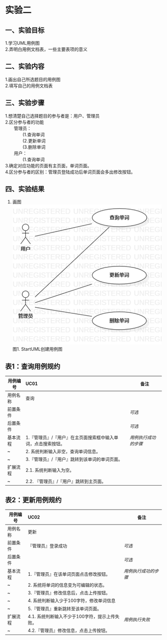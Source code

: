 # 实验二

## 一、实验目标

1.学习UML用例图  
2.弄明白用例文档表，一些主要表项的意义  

## 二、实验内容

1.画出自己所选题目的用例图  
2.填写自己的用例文档表  

## 三、实验步骤

1.想清楚自己选择题目的参与者是：用户、管理员  
2.区分参与者的功能  
&ensp;&ensp;&ensp;&ensp;管理员：    
&ensp;&ensp;&ensp;&ensp;&ensp;&ensp;&ensp;&ensp;(1.查询单词  
&ensp;&ensp;&ensp;&ensp;&ensp;&ensp;&ensp;&ensp;(2.更新单词  
&ensp;&ensp;&ensp;&ensp;&ensp;&ensp;&ensp;&ensp;(3.删除单词   
&ensp;&ensp;&ensp;&ensp;用户：  
&ensp;&ensp;&ensp;&ensp;&ensp;&ensp;&ensp;&ensp;(1.查询单词  
3.确定对应功能的页面有主页面，单词页面。  
4.区分参与者的区别：管理员登陆成功后单词页面会多出修改按钮。

## 四、实验结果

1. 画图  
![UML用例图](./lab2_UseCaseDiagram.png)  
图1. StartUML创建用例图  
## 表1：查询用例规约  

用例编号  | UC01 | 备注  
-|:-|-  
用例名称  | 查询  |   
前置条件  |   | *可选*   
后置条件  |      | *可选*   
基本流程  | 1.『管理员』/『用户』在主页面搜索框中输入单词，点击搜索按钮。  |*用例执行成功的步骤*    
~| 2. 系统判断输入非空，查询单词信息。  |   
~| 3.『管理员』/『用户』跳转到该单词的单词页面。  |    
扩展流程  | 2.1. 系统判断输入为空。  |  
~| 2.2. 『管理员』/『用户』跳转到主页面。 |  
## 表2：更新用例规约  

用例编号  | UC02 | 备注  
-|:-|-  
用例名称  | 更新  |   
前置条件  |『管理员』登录成功  | *可选*   
后置条件  |      | *可选*   
基本流程  | 1.『管理员』在该单词页面点击修改按钮。  |*用例执行成功的步骤*    
~| 2. 系统将单词的信息变为可编辑的状态。  |   
~| 3.『管理员』修改信息后，点击上传按钮。  |   
~| 4. 系统判断输入少于100字符，修改单词信息 |   
~| 5.『管理员』重新跳转至该单词页面。  | 
扩展流程  | 4.1. 系统判断输入不少于100字符，提示上传失败。  |*用例执行失败*    
~| 4.2.『管理员』修改信息，点击上传按钮。 |
